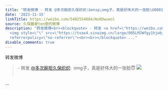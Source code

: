 ```yaml
---
title: "转发微博 - 转发 @多次婉拒久保织织:&ensp;omg子，真是好伟大的一张脸\U0001F607 [图片]"
date: '2023-11-15'
linkTitle: https://weibo.com/5402554084/NsKDwueol
source: 久保醬是ten使的微博
description: "转发微博<br><blockquote> - 转发 <a href=\"https://weibo.com/5286768287\" target=\"_blank\">@多次婉拒久保织织</a>: omg子，真是好伟大的一张脸\U0001F607
  <img style=\"\" src=\"https://tvax4.sinaimg.cn/large/005LMJWfgy1hjwbj0e715g30dy07unps.gif\"
  referrerpolicy=\"no-referrer\"><br><br></blockquote> ..."
disable_comments: true
---
```

转发微博<br><blockquote> - 转发 <a href="https://weibo.com/5286768287" target="_blank">@多次婉拒久保织织</a>: omg子，真是好伟大的一张脸😇 <img style="" src="https://tvax4.sinaimg.cn/large/005LMJWfgy1hjwbj0e715g30dy07unps.gif" referrerpolicy="no-referrer"><br><br></blockquote> ...